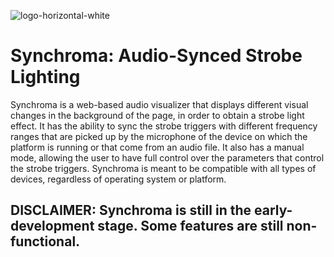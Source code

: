 ![logo-horizontal-white](https://user-images.githubusercontent.com/98946538/221929186-f951792e-5f0f-4e0e-a670-31160a4cbba0.png)
# Synchroma: Audio-Synced Strobe Lighting
Synchroma is a web-based audio visualizer that displays different visual changes in the background of the page, in order to obtain a strobe light effect. It has the ability to sync the strobe triggers with different frequency ranges that are picked up by the microphone of the device on which the platform is running or that come from an audio file. It also has a manual mode, allowing the user to have full control over the parameters that control the strobe triggers. Synchroma is meant to be compatible with all types of devices, regardless of operating system or platform.

## DISCLAIMER: Synchroma is still in the early-development stage. Some features are still non-functional.
